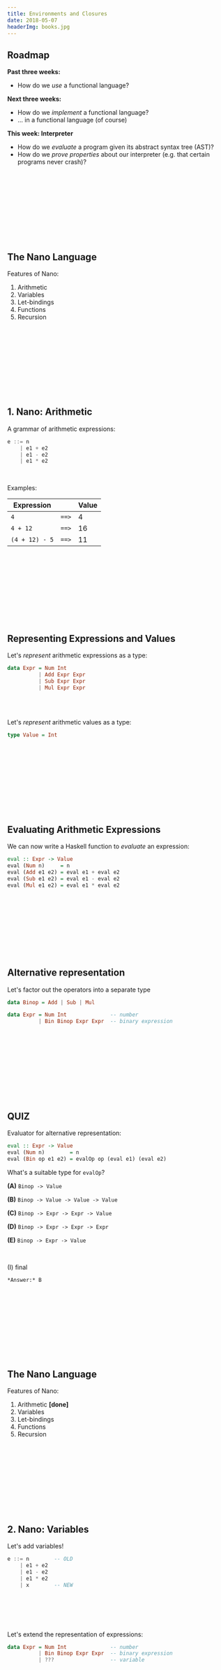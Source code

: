 ```yaml
---
title: Environments and Closures
date: 2018-05-07
headerImg: books.jpg
---
```


## Roadmap


**Past three weeks:**

- How do we *use* a functional language?


**Next three weeks:**

- How do we *implement* a functional language?
- ... in a functional language (of course)

**This week: Interpreter**

- How do we *evaluate* a program given its abstract syntax tree (AST)?
- How do we *prove properties* about our interpreter 
  (e.g. that certain programs never crash)?  
  
<br>
<br>
<br>
<br>
<br>
<br>
<br>
<br>
<br>

## The Nano Language

Features of Nano:

1. Arithmetic
2. Variables
3. Let-bindings
4. Functions
5. Recursion

<br>
<br>
<br>
<br>
<br>
<br>
<br>
<br>
<br>

## 1. Nano: Arithmetic

A grammar of arithmetic expressions:

```haskell
e ::= n
    | e1 + e2
    | e1 - e2
    | e1 * e2
```

<br>

Examples:

| Expression    |               | Value |
| ------------- | ------------- | ----- |
| `4`           | `==>`         | 4     |
| `4 + 12`      | `==>`         | 16    |
| `(4 + 12) - 5`| `==>`         | 11    |

<br>
<br>
<br>
<br>
<br>
<br>
<br>
<br>
<br>

## Representing Expressions and Values

Let's *represent* arithmetic expressions as a type:

```haskell
data Expr = Num Int
          | Add Expr Expr
          | Sub Expr Expr
          | Mul Expr Expr
```

<br>
<br>

Let's *represent* arithmetic values as a type:

```haskell
type Value = Int
```

<br>
<br>
<br>
<br>
<br>
<br>
<br>
<br>
<br>

## Evaluating Arithmetic Expressions

We can now write a Haskell function to  *evaluate* an expression:

```haskell
eval :: Expr -> Value
eval (Num n)     = n
eval (Add e1 e2) = eval e1 + eval e2
eval (Sub e1 e2) = eval e1 - eval e2
eval (Mul e1 e2) = eval e1 * eval e2
```

<br>
<br>
<br>
<br>
<br>
<br>
<br>
<br>

## Alternative representation

Let's factor out the operators into a separate type

```haskell
data Binop = Add | Sub | Mul

data Expr = Num Int              -- number
          | Bin Binop Expr Expr  -- binary expression
```

<br>
<br>
<br>
<br>
<br>
<br>
<br>
<br>
<br>

## QUIZ

Evaluator for alternative representation:

```haskell
eval :: Expr -> Value
eval (Num n)        = n
eval (Bin op e1 e2) = evalOp op (eval e1) (eval e2)
```

What's a suitable type for `evalOp`?

**(A)** `Binop -> Value`

**(B)** `Binop -> Value -> Value -> Value`

**(C)** `Binop -> Expr -> Expr -> Value`

**(D)** `Binop -> Expr -> Expr -> Expr`

**(E)** `Binop -> Expr -> Value`

<br>

(I) final

    *Answer:* B

<br>
<br>
<br>
<br>
<br>
<br>
<br>
<br>
<br>

## The Nano Language

Features of Nano:

1. Arithmetic **[done]**
2. Variables
3. Let-bindings
4. Functions
5. Recursion


<br>
<br>
<br>
<br>
<br>
<br>
<br>
<br>
<br>

## 2. Nano: Variables

Let's add variables!

```haskell
e ::= n        -- OLD
    | e1 + e2 
    | e1 - e2 
    | e1 * e2
    | x        -- NEW
```

<br>
<br>
<br>
<br>

Let's extend the representation of expressions:

```haskell
data Expr = Num Int              -- number
          | Bin Binop Expr Expr  -- binary expression
          | ???                  -- variable
```

<br>
<br>
<br>
<br>
<br>
<br>
<br>
<br>
<br>

```haskell
type Id = String

data Expr = Num Int              -- number
          | Bin Binop Expr Expr  -- binary expression
          | Var Id               -- variable
```

<br>
<br>
<br>
<br>

Now let's extend the evaluation function!

<br>
<br>
<br>
<br>
<br>
<br>
<br>
<br>
<br>

## QUIZ

What should the following expression evaluate to?

```
x + 1
```

**(A)** `0`

**(B)** `1`

**(C)** Runtime error

<br>

(I) final

    *Answer:* C
    
<br>
<br>
<br>
<br>
<br>
<br>
<br>
<br>
<br>

## Environment

An expression is evaluated in an **environment**

  - It's like a phone book that maps *variables* to *values*
  
```
["x" := 0, "y" := 12, ...]
```  

<br>

We can *represent* an environment using the following type:

```
type Env = [(Id, Value)]
```

<br>
<br>
<br>
<br>
<br>
<br>
<br>
<br>

## Evaluation in an Environment

We write

```
eval env expr  ==> value
```

To mean that evaluating `expr` *in the environment* `env` returns `value`

<br>
<br>
<br>
<br>
<br>
<br>
<br>
<br>

## QUIZ

What should the result of?

```
eval ["x" := 0, "y" := 12, ...] (x + 1)
```

**(A)** `0`

**(B)** `1`

**(C)** Runtime error

<br>

(I) final

    *Answer:* B

<br>
<br>
<br>
<br>
<br>
<br>
<br>
<br>

To evaluate a variable, **look up** its value in the environment!

| Environment    | Expression    |              | Value |
| -------------- | ------------- |------------- | ----- |
| `["x" := 5]`   | `x`           |`==>`         | 5     |
| `["x" := 5]`   | `x + 12`      |`==>`         | 17     |
| `["x" := 5]`   | `y - 5`       |`==>`         | error  |


<br>
<br>
<br>
<br>


## Evaluating Variables

We need to update our evaluation function to take the environment *as an argument*:

```haskell
eval :: Env -> Expr -> Value
eval env (Num n)        = ???
eval env (Bin op e1 e2) = ???
eval env (Var x)        = ???
```

<br>
<br>
<br>
<br>
<br>
<br>
<br>
<br>

```haskell
eval :: Env -> Expr -> Value
eval env (Num n)        = n
eval env (Bin op e1 e2) = evalOp op (eval e1) (eval e2)
eval env (Var x)        = lookup x env
```

<br>
<br>
<br>

But how do variables get into the environment?

<br>
<br>
<br>
<br>
<br>
<br>
<br>
<br>




## The Nano Language

Features of Nano:

1. Arithmetic expressions **[done]**
2. Variables **[done]**
3. Let-bindings
4. Functions
5. Recursion


<br>
<br>
<br>
<br>
<br>
<br>
<br>
<br>
<br>


## Extension: let bindings

Let's add let bindings!

```haskell
e ::= n                -- OLD
    | e1 + e2 
    | e1 - e2 
    | e1 * e2
    | x
    | let x = e1 in e2 -- NEW
```

<br>

Example:


| Environment    | Expression    |              | Value |
| -------------- | ------------- |------------- | ----- |
| `[]`           | `let x = 2 + 3 in x * 2`           |`==>`         | 10     |

<br>
<br>
<br>
<br>


Let's extend the representation of expressions:

```haskell
data Expr = Num Int              -- number
          | Bin Binop Expr Expr  -- binary expression
          | Var x                -- variable
          | ???                  -- let binding
```

<br>
<br>
<br>
<br>
<br>
<br>
<br>
<br>
<br>

```haskell
data Expr = Num Int              -- number
          | Bin Binop Expr Expr  -- binary expression
          | Var Id               -- variable
          | Let Id Expr Expr     -- let binding
```

<br>
<br>
<br>
<br>

Now let's extend the evaluation function!

```haskell
eval :: Env -> Expr -> Value
eval env (Num n)          = n
eval env (Bin op e1 e2)   = evalOp op (eval e1) (eval e2)
eval env (Var x)          = lookup x env
eval env (Let x def body) = ???
```

<br>
<br>
<br>
<br>
<br>
<br>
<br>

## QUIZ

What should this evaluate to?

```haskell
let x = 5 in
let y = x + 1 in
x * y
```

**(A)** `5`

**(B)** `6`

**(C)** `30`

**(D)** Error: unbound variable `x`

**(E)** Error: unbound variable `y`


<br>

(I) final

    *Answer:* C

<br>
<br>
<br>
<br>
<br>
<br>
<br>
<br>

## QUIZ

What should this evaluate to?

```haskell
let x = 5 in
let y = x + z in
let z = 10 in
y
```

**(A)** `15`

**(B)** `5`

**(C)** Error: unbound variable `x`

**(D)** Error: unbound variable `y`

**(E)** Error: unbound variable `z`


<br>

(I) final

    *Answer:* E
    
<br>
<br>
<br>
<br>
<br>
<br>
<br>

## Evaluating let expressions

To evaluate `let x = e1 in e2` in `env`:

  1. Evaluate `e1` in `env` to `val`
  2. *Extend* `env` with a mapping `["x" := val]`
  3. Evaluate `e2` in this extended environment
  
<br>
<br>
<br>
<br>
<br>
<br>
<br>  

```haskell
eval :: Env -> Expr -> Value
eval env (Num n)          = n
eval env (Bin op e1 e2)   = evalOp op (eval e1) (eval e2)
eval env (Var x)          = lookup x env
eval env (Let x e1 e2)    = eval env' e2
  where
    v    = eval env e1
    env' = add x v env    
```


<br>
<br>
<br>
<br>
<br>
<br>
<br>
<br>


## QUIZ

Which of the following locations inside `eval` **could fail**?

```haskell
eval :: Env -> Expr -> Value
eval env (Num n)          = n                              -- (A)
eval env (Bin op e1 e2)   = evalOp op (eval e1) (eval e2)  -- (B)
eval env (Var x)          = lookup x env                   -- (C)
eval env (Let x e1 e2)    = eval env' e2                   -- (D)
  where
    v    = eval env e1
    env' = add x v env
                                                           -- (E): none    
```


<br>

(I) final

    *Answer:* C
    
<br>
<br>
<br>
<br>
<br>
<br>

## Runtime errors

How do we make sure that `eval` never fails?

<br>
<br>
<br>
<br>
<br>
<br>

## Free vs bound variables

In `eval env e`, `env` must contain bindings for *all free variables* of `e`!

  - an occurrence of `x` is **free** if it is not **bound**
  - an occurrence of `x` is **bound** if it's inside `e2` where `let x = e1 in e2`
  - evaluation succeeds when an expression is **closed**!

<br>
<br>
<br>
<br>
<br>
<br>
<br>
<br>
<br>

## QUIZ

Which variables are free in the expression?

```haskell
let y = (let x = 2 in x) + x in
let x = 3 in
x + y
```    

**(A)** None

**(B)** `x`

**(C)** `y`

**(D)** `x y`

<br>

(I) final

    *Answer:* B
    
<br>
<br>
<br>
<br>
<br>
<br>
<br>
<br>
<br>

<!--
TODO: add quiz with repeated definitions of x, then ask if our current implementation works
-->


## The Nano Language

Features of Nano:

1. Arithmetic **[done]**
2. Variables **[done]**
3. Let binding **[done]**
4. Functions
5. Recursion
    
<br>
<br>
<br>
<br>
<br>
<br>
<br>
<br>



## Extension: functions

Let's add lambda abstraction and function application!

```haskell
e ::= n | x
    | e1 + e2 | e1 - e2 | e1 * e2
    | let x = e1 in e2
    | \x -> e  -- abstraction
    | e1 e2    -- application    
```

<br>

Example:

```haskell
let c = 42 in
let cTimes = \x -> c * x in 
cTimes 2

==> 84
```

<br>
<br>

Haskell representation:

```haskell
data Expr = Num Int              -- number
          | Var Id               -- variable
          | Bin Binop Expr Expr  -- binary expression
          | Let Id Expr Expr     -- let expression
          | ???                  -- abstraction
          | ???                  -- application
```

<br>
<br>
<br>
<br>
<br>
<br>
<br>
<br>
<br>


```haskell
data Expr = Num Int              -- number
          | Var Id               -- variable
          | Bin Binop Expr Expr  -- binary expression
          | Let Id Expr Expr     -- let expression
          | Lam Id Expr          -- abstraction
          | App Expr Expr        -- application
```

<br>

Example:

```haskell
let c = 42 in
let cTimes = \x -> c * x in 
cTimes 2
```

represented as:

```haskell
Let "c" 
  (Num 42)
  (Let "cTimes" 
    (Lam "x" (Mul (Var "c") (Var "x")))
    (App (Var "cTimes") (Num 2)))
```

<br>
<br>

How should we evaluate this expression?


```haskell
   eval []         
    {let c = 42 in let cTimes = \x -> c * x in cTimes 2}
=> eval [c:42] 
                  {let cTimes = \x -> c * x in cTimes 2}
=> eval [cTimes:???, c:42] 
                                              {cTimes 2}
```

<br>


What is the **value** of `cTimes`???

<br>
<br>
<br>
<br>
<br>
<br>
<br>
<br>
<br>

## Rethinking our values

**Until now:** a program *evaluates* to an integer (or fails)

```haskell
type Value = Int

type Env = [(Id, Value)]

eval :: Env -> Expr -> Value
```

<br>
<br>

What do these programs evaluate to?

```haskell
(1)
\x -> 2 * x
==> ???

(2)
let f = \x -> \y -> 2 * (x + y) in
f 5
==> ???
```

(I) final

    Conceptually, (1) evaluates to itself (not exactly, see later).
    while (2) evaluates to something equivalent to `\y -> 2 * (5 + y)`
    

<br>
<br>
<br>
<br>
<br>
<br>

**Now:** a program evaluates to an integer or *a lambda abstraction* (or fails)

  - Remember: functions are *first-class* values
  
<br>

Let's change our definition of values!  

```haskell
data Value = VNum Int
           | VLam ??? -- What info do we need to store?
           
-- Other types stay the same
type Env = [(Id, Value)]

eval :: Env -> Expr -> Value           
```
<br>
<br>
<br>
<br>
<br>
<br>
<br>
<br>
<br>

## Function values

How should we represent a function value?

```haskell
let c = 42 in
let cTimes = \x -> c * x in 
cTimes 2
```

We need to store enough information about `cTimes`
so that we can later evaluate any *application* of `cTimes`
(like `cTimes 2`)!

<br>
<br>

First attempt:

```haskell
data Value = VNum Int
           | VLam Id Expr -- formal + body
```

<br>
<br>

Let's try this!

```haskell
   eval []         
    {let c = 42 in let cTimes = \x -> c * x in cTimes 2}
=> eval [c:42] 
                  {let cTimes = \x -> c * x in cTimes 2}
=> eval [cTimes:(\x -> c*x), c:42] 
                                              {cTimes 2}
    -- evaluate the function:
=> eval [cTimes:(\x -> c*x), c:42]
                                       {(\x -> c * x) 2} 
    -- evaluate the argument, bind to x, evaluate body:
=> eval [x:2, cTimes:(\x -> c*x), c:42] 
                                              {c * x}
=>                                            42 * 2
=>                                            84
```

<br>

Looks good... can you spot a problem?

<br>
<br>
<br>
<br>
<br>
<br>
<br>
<br>
<br>

## QUIZ

What should this evaluate to?

```haskell
let c = 42 in
let cTimes = \x -> c * x in -- but which c???
let c = 5 in
cTimes 2
```

**(A)** `84`

**(B)** `10`

**(C)** Error: multiple definitions of `c`

<br>

(I) final

    *Answer:* A

<br>
<br>
<br>
<br>
<br>
<br>
<br>
<br>

## Static vs Dynamic Scoping

What we want:

```haskell
let c = 42 in
let cTimes = \x -> c * x in
let c = 5 in
cTimes 2

=> 84
```

**Lexical** (or **static**) scoping:

  - each occurrence of a variable refers to the most recent binding *in the program text*
  - definition of each variable is unique and known *statically*
  - good for readability and debugging: don’t have to figure out where a variable got "assigned"

  
<br>
<br>

What we **don't** want:

```haskell
let c = 42 in
let cTimes = \x -> c * x in
let c = 5 in
cTimes 2

=> 10
```

**Dynamic** scoping:

  - each occurrence of a variable refers to the most recent binding *during program execution*
  - can't tell where a variable is defined just by looking at the function body
  - nightmare for readability and debugging:
    
```haskell
let cTimes = \x -> c * x in
let c = 5 in
let res1 = cTimes 2 in -- ==> 10 
let c = 10 in
let res2 = cTimes 2 in -- ==> 20!!!
res2 - res1
```

<br>
<br>
<br>
<br>
<br>
<br>
<br>
<br>
<br>

## Function values

```haskell
data Value = VNum Int
           | VLam Id Expr -- formal + body
```

This representation can only implement dynamic scoping!

```haskell
let c = 42 in
let cTimes = \x -> c * x in
let c = 5 in
cTimes 2
```

evaluates as:

```haskell
   eval []         
   {let c = 42 in let cTimes = \x -> c * x in let c = 5 in cTimes 2}
=> eval [c:42] 
                 {let cTimes = \x -> c * x in let c = 5 in cTimes 2}
=> eval [cTimes:(\x -> c*x), c:42] 
                                             {let c = 5 in cTimes 2}
=> eval [c:5, cTimes:(\x -> c*x), c:42] 
                                                          {cTimes 2}
=> eval [c:5, cTimes:(\x -> c*x), c:42]
                                                   {(\x -> c * x) 2} 
=> eval [x:2, c:5, cTimes:(\x -> c*x), c:42] 
                                                          {c * x}
  -- latest binding for c is 5!
=>                                                         5 * 2
=>                                                         10
```

**Lesson learned:** need to remember what `c` was bound to when `cTimes` was defined!

  - i.e. "freeze" the environment at function definition

<br>
<br>
<br>
<br>
<br>
<br>
<br>
<br>
<br>

## Closures

To implement lexical scoping, we will represent function values as *closures*

<br>

**Closure** = *lambda abstraction* (formal + body) + *environment* at function definition 

<br>
              
```haskell
data Value = VNum Int
           | VClos Env Id Expr -- env + formal + body
``` 

<br>

Our example:

```haskell
   eval []         
   {let c = 42 in let cTimes = \x -> c * x in let c = 5 in cTimes 2}
=> eval [c:42] 
                 {let cTimes = \x -> c * x in let c = 5 in cTimes 2}
   -- remember current env:
=> eval [cTimes:<[c:42], \x -> c*x>, c:42] 
                                             {let c = 5 in cTimes 2}
=> eval [c:5, cTimes:<[c:42], \x -> c*x>, c:42] 
                                                          {cTimes 2}
=> eval [c:5, cTimes:<[c:42], \x -> c*x>, c:42]
                                           {<[c:42], \x -> c * x> 2}
  -- restore env to the one inside the closure, then bind 2 to x:                                                 
=> eval [x:2, c:42] 
                                                          {c * x}
=>                                                        42 * 2
=>                                                        84
```             

<br>
<br>
<br>
<br>
<br>
<br>
<br>
<br>
<br>

## QUIZ

Which variables should be saved in the closure environment of `f`?

```haskell
let a = 20 in
let f = 
  \x -> let y = x + 1 in
        let g = \z -> y + z in
        a + g x 
  in ...        
```

**(A)** `a`

**(B)** `a x`

**(C)** `y g`

**(D)** `a y g`

**(E)** `a x y g z`


<br>

(I) final

    *Answer:* A

<br>
<br>
<br>
<br>
<br>
<br>
<br>
<br>

## Free vs bound variables

- An occurrence of `x` is **free** if it is not **bound**
- An occurrence of `x` is **bound** if it's inside 
    - `e2` where `let x = e1 in e2`
    - `e` where `\x -> e`
- A closure environment has to save *all free variables* of a function definition!


```haskell
let a = 20 in
let f = 
  \x -> let y = x + 1 in
        let g = \z -> y + z in
        a + g x -- a is the only free variable!
  in ...        
```

<br>
<br>
<br>
<br>
<br>
<br>
<br>
<br>
<br>

## Evaluator

Let's modify our evaluator to handle functions!

```haskell
data Value = VNum Int
           | VClos Env Id Expr -- env + formal + body
           
eval :: Env -> Expr -> Value
eval env (Num n)        = VNum n -- must wrap in VNum now!
eval env (Var x)        = lookup x env
eval env (Bin op e1 e2) = VNum (f v1 v2)
  where
    (VNum v1) = eval env e1
    (VNum v2) = eval env e2
    f = ... -- as before
eval env (Let x e1 e2) = eval env' e2
  where
    v = eval env e1
    env' = add x v env
eval env (Lam x body) = ??? -- construct a closure
eval env (App fun arg) = ??? -- eval fun, then arg, then apply
``` 
<br>
<br>
<br>
<br>
<br>
<br>
<br>
<br>
<br>

Evaluating functions:

* **Construct a closure**: save environment at function definition
* **Apply a closure**: restore saved environment, add formal, evaluate the body

```haskell
eval :: Env -> Expr -> Value
...
eval env (Lam x body) = VClos env x body
eval env (App fun arg) = eval bodyEnv body
  where
    (VClos closEnv x body) = eval env fun -- eval function to closure
    vArg                   = eval env arg -- eval argument
    bodyEnv                = add x vArg closEnv
```


## QUIZ

With `eval` as defined above, what does this evaluate to?

```haskell
let f = \x -> x + y in
let y = 10 in
f 5
```

**(A)** `15`

**(B)** `5`

**(C)** Error: unbound variable `x`

**(D)** Error: unbound variable `y`

**(E)** Error: unbound variable `f`


<br>

(I) final

    *Answer:* D

<br>
<br>
<br>
<br>
<br>
<br>
<br>

```haskell
   eval []         
     {let f = \x -> x + y in let y = 10 in f 5}
=> eval [f:<[], \x -> x + y>]
                            {let y = 10 in f 5}
=> eval [y:10, f:<[], \x -> x + y>]
                                          {f 5}
=> eval [y:10, f:<[], \x -> x + y>]
                          {<[], \x -> x + y> 5}  
=> eval [x:5] -- env got replaced by closure env + formal!
                                     {x + y}  -- y is unbound!
```

<br>
<br>
<br>
<br>
<br>
<br>
<br>
<br>        

## QUIZ

With `eval` as defined above, what does this evaluate to?

```haskell
let f = \n -> n * f (n - 1) in
f 5
```

**(A)** `120`

**(B)** Evaluation does not terminate

**(C)** Error: unbound variable `f`

<br>

(I) final

    *Answer:* C

<br>
<br>
<br>
<br>
<br>
<br>
<br>

```haskell
   eval []         
       {let f = \n -> n * f (n - 1) in f 5}
=> eval [f:<[], \n -> n * f (n - 1)>]
                                      {f 5}
=> eval [f:<[], \n -> n * f (n - 1)>]
              {<[], \n -> n * f (n - 1)> 5}   
=> eval [n:5] -- env got replaced by closure env + formal!
                         {n * f (n - 1)} -- f is unbound!
```


**Lesson learned:** to support recursion, 
we need a different way of constructing the closure environment!

<br>
<br>
<br>
<br>
<br>
<br>
<br>
<br>
<br>

## The Nano Language

Features of Nano:

1. Arithmetic expressions **[done]**
2. Variables and let-bindings **[done]**
3. Functions **[done]**
4. Recursion **[this is part of HW4]**


<br>
<br>
<br>
<br>
<br>
<br>
<br>
<br>

## Formalizing Nano

**Goal:** we want to guarantee properties about programs, such as:

  * evaluation is deterministic
  * all programs terminate
  * certain programs never fail at run time
  * etc.
  
To prove theorems about programs we first need to define formally
  
  * their *syntax* (what programs look like)
  * their *semantics* (what it means to run a program)
  
Let's start with Nano1 (Nano w/o functions) and prove some stuff!

<br>
<br>
<br>
<br>
<br>
<br>
<br>
<br>

## Nano1: Syntax

We need to define the syntax for *expressions* (*terms*)
and *values* using a grammar:

```haskell
e ::= n | x             -- expressions
    | e1 + e2
    | let x = e1 in e2

v ::= n                 -- values
```

where $n \in \mathbb{N}, x \in \mathrm{Var}$

<br>
<br>
<br>

## Nano1: Operational Semantics

**Operational semantics** defines how to execute a program step by step

<br>

Let's define a *step relation* (*reduction relation*) `e => e'`

  * "expression `e` makes a step (reduces in one step) to an expression `e'`
  
<br>
<br>
  
We define the step relation *inductively* through a set of *rules*:

```haskell
               e1 => e1'        -- premise
[Add-L]   --------------------
          e1 + e2 => e1' + e2   -- conclusion

              e2 => e2'
[Add-R]   --------------------
          n1 + e2 => n1 + e2'
          
[Add]     n1 + n2 => n       where n == n1 + n2          

                        e1 => e1'
[Let-Def] --------------------------------------
          let x = e1 in e2 => let x = e1' in e2
        
[Let]     let x = v in e2 => e2[x := v]
```

Here `e[x := v]` is a value substitution:

```haskell
x[x := v]                  = v
y[x := v]                  = y            -- assuming x /= y
n[x := v]                  = n
(e1 + e2)[x := v]          = e1[x := v] + e2[x := v]
(let x = e1 in e2)[x := v] = let x = e1[x := v] in e2
(let y = e1 in e2)[x := v] = let y = e1[x := v] in e2[x := v]
```

Do not have to worry about capture, because `v` is a value (has not free variables!)


<br>
<br>

A reduction is *valid* if we can build its **derivation** by "stacking" the rules:

```haskell
    [Var] --------------------
              1 + 2 => 3
[Add-L] -----------------------
        (1 + 2) + 5  =>  3 + 5
```

<br>
<br>


Do we have rules for all kinds of expressions?

<br>
<br>
<br>
<br>
<br>

### 1. Normal forms

There are no reduction rules for:

  * `n`
  * `x`
  
Both of these expressions are *normal forms* (cannot be further reduced), however:

  * `n` is a *value*
      * intuitively, corresponds to successful evaluation
  * `x` is *not* a value
      * intuitively, corresponds to a run-time error!
      * we say the program `x` is **stuck**

<br>
<br>
<br>
<br>  
<br>

### 2. Evaluation order

In `e1 + e2`, which side should we evaluate first?

In other words, which one of these reductions is valid (or both)?

  (1) `(1 + 2) + (4 + 5)  =>  3 + (4 + 5)`
  (2) `(1 + 2) + (4 + 5)  =>  (1 + 2) + 9`
  
<br>
<br>

Reduction (1) is *valid* because we can build a **derivation** using the rules:
  
```haskell
          [Add] ----------
                1 + 2 => 3
[Add-L] ----------------------------------
        (1 + 2) + (4 + 5)  =>  3 + (4 + 5)
```

Reduction (2) is *invalid* because we cannot build a derivation:

  * there is *no rule* whose conclusion matches this reduction!

```haskell
                    ??? 
[???] -----------------------------------
      (1 + 2) + (4 + 5)  =>  (1 + 2) + 9
```

<br>
<br>
<br>
<br>
<br>
<br>
<br>
<br>

## QUIZ

```haskell
                        e1 => e1'
[Let-Def] --------------------------------------
          let x = e1 in e2 => let x = e1' in e2
        
[Let]     let x = v in e2 => e2[x := v]
```

If these are the only rules for `let` bindings,
which reductions are valid?

**(A)** `(let x = 1 + 2 in 4 + 5 + x)  =>  (let x = 3 in 4 + 5 + x)`

**(B)** `(let x = 1 + 2 in 4 + 5 + x)  =>  (let x = 1 + 2 in 9 + x)`

**(C)** `(let x = 1 + 2 in 4 + 5 + x)  =>  (4 + 5 + 1 + 2)`

**(D)** A and B

**(E)** All of the above


<br>

(I) final

    *Answer:* A

<br>
<br>
<br>
<br>
<br>
<br>
<br>


## Evaluation relation

Like in $\lambda$-calculus, we define the **multi-step reduction** relation `e =*> e'`:

`e =*> e'` iff there exists a sequence of expressions `e1, ..., en` such that

  * `e = e1`
  * `en = e'`
  * `ei => e(i+1)` for each `i in [0..n)`
  
<br>

*Example:*

```haskell
    (1 + 2) + (4 + 5)  
=*> 3 + 9
```

because
```haskell
   (1 + 2) + (4 + 5)  
=> 3       + (4 + 5)
=> 3       + 9
```

<br>
<br>

Now we define the **evaluation relation** `e =~> e'`:

`e =~> e'` iff

  * `e =*> e'`
  * `e'` is in normal form

<br>

Example:

```haskell
    (1 + 2) + (4 + 5)  
=~> 12
```

because

```haskell
   (1 + 2) + (4 + 5)  
=> 3       + (4 + 5)
=> 3       + 9
=> 12
```

and `12` is a *value* (normal form)

<br>
<br>
<br>
<br>
<br>
<br>
<br>
<br>


## Theorems about Nano1

Let's prove something about Nano1!

  1. Every Nano1 program terminates
  2. Closed Nano1 programs don't get stuck  
  3. *Corollary (1 + 2):* Every closed Nano1 program evaluates to a value
  
<br>

How do we prove theorems about languages?

**By induction.**


<br>
<br>
<br>
<br>
<br>
<br>
<br>
<br>

## Mathematical induction in PL

### 1. Induction on natural numbers

To prove $\forall n . P(n)$ we need to prove:

  * *Base case:* $P(0)$
  * *Inductive case:* $P(n + 1)$ assuming the *induction hypothesis* (IH): that $P(n)$ holds
  
<br>  
  
Compare with inductive definition for natural numbers:

```haskell
data Nat = Zero     -- base case
         | Succ Nat -- inductive case
```

No reason why this would only work for natural numbers...

In fact we can do induction on *any* inductively defined mathematical object (= any datatype)!

  * lists
  * trees
  * programs (terms)
  * etc
  
<br>
<br>
<br>

### 2. Induction on terms

```haskell
e ::= n | x
    | e1 + e2
    | let x = e1 in e2
```

To prove $\forall e . P(e)$ we need to prove:

  * *Base case 1:* `P(n)`
  * *Base case 2:* `P(x)`
  * *Inductive case 1:* `P(e1 + e2)` assuming the IH: that `P(e1)` and `P(e2)` hold
  * *Inductive case 2:* `P(let x = e1 in e2)` assuming the IH: that `P(e1)` and `P(e2)` hold
  
<br>
<br>
<br>

### 3. Induction on derivations

Our reduction relation `=>` is also defined *inductively*!

  * Axioms are bases cases
  * Rules with premises are inductive cases

To prove $\forall e,e' . P(e \Rightarrow e')$ we need to prove:

  * *Base cases:* `[Add]`, `[Let]`
  * *Inductive cases:* `[Add-L]`, `[Add-R]`, `[Let-Def]` assuming the IH: that `P` holds of their premise
  
  
<br>
<br>
<br>
<br>
<br>
<br>
<br>
<br>

## Theorem: Termination

**Theorem I** [Termination]: For any expression `e` there exists `e'` such that `e =~> e'`.

Proof idea: let's define the *size* of an expression such that

  * size of each expression is positive
  * each reduction step strictly decreases the size
  
Then the length of the execution sequence for `e` is *bounded* by the size of `e`!

<br>

```haskell
size n                  = ???
size x                  = ???
size (e1 + e1)          = ???
size (let x = e1 in e2) = ???
```

<br>
<br>
<br>
<br>
<br>
<br>
<br>
<br>

Term size:

```haskell
size n                  = 1
size x                  = 1
size (e1 + e1)          = size e1 + size e2
size (let x = e1 in e2) = size e1 + size e2
```

**Lemma 1**: For any `e`, `size e > 0`.

**Proof:** By induction on the *term* `e`.

  * *Base case 1:* `size n = 1 > 0`
  * *Base case 2:* `size x = 1 > 0`
  * *Inductive case 1:* `size (e1 + e2) = size e1 + size e2 > 0` because `size e1 > 0` and `size e2 > 0` by IH.
  * *Inductive case 2:* similar.


**QED.**

<br>
<br>
<br>
<br>

**Lemma 2**: For any `e, e'` such that `e => e'`, `size e' < size e`.
  
**Proof:** By induction on the *derivation* of `e => e'`.

*Base case* `[Add]`.

  * Given: the root of the derivation is `[Add]`: `n1 + n2 => n` where `n = n1 + n2`
  * To prove: `size n < size (n1 + n2)` 
  * `size n = 1 < 2 = size (n1 + n2)`

*Inductive case* `[Add-L]`.

  * Given: the root of the derivation is `[Add-L]`:
  
```haskell  
     e1 => e1'
--------------------------
e1 + e2 => e1' + e2
```

  * To prove: `size (e1' + e2) < size (e1 + e2)`
  * IH: `size e1' < size e1`
  
```
  size (e1' + e2) 
= -- def. size
  size e1' + size e2 
< -- IH
  size e1 + size e2
= -- def. size
  size (e1 + e2)
```
  
*Inductive case* `[Add-R]`. Try at home   
  
*Base case* `[Let]`.

  * Given: the root of the derivation is `[Let]`: `let x = v in e2 => e2[x := v]`
  * To prove: `size (e2[x := v]) < size (let x = v in e2)` 
  
```
  size (e2[x := v]) 
= -- auxiliary lemma!
  size e2 
< -- IH
  size v + size e2
= -- def. size
  size (let x = v in e2)
```  

*Inductive case* `[Let-Def]`. Try at home 

**QED.**

<br>
<br>
<br>
<br>
<br>
<br>
<br>
<br>

## QUIZ

```haskell
                        e1 => e1'
[Let-Def] --------------------------------------
          let x = e1 in e2 => let x = e1' in e2
```

What is the IH for the inductive case `[Let-Def]`?

**(A)** `e1 => e1'`

**(B)** `size e1' < size e1`

**(C)** `size (let x = e1 in e2) < size (let x = e1' in e2)`

<br>

(I) final

    *Answer:* B

<br>
<br>
<br>
<br>
<br>
<br>
<br>



## Theorem: Closed Programs don't Get Stuck

First we need to define what are free variables `fv` of an expression:

```haskell
fv n                  = {}
fv x                  = {x}
fv (e1 + e1)          = fv e1 + fv e2
fv (let x = e1 in e2) = fv e1 + fv e2 / {x}
```

**Theorem II** [No errors]: For any `e` such that `fv e = {}`, 
if `e =~> e'` then `e'` is a value.

Proof idea:

  * Proof by induction on the number of reduction steps
  * At the beginning we are not stuck
  * With $k + 1$ steps: after the first step, the expression is still closed, so the other $k$ steps follow by IH


**Proof:** by induction on the number $k$ of reduction steps:

  * Base case ($k = 0$): `e` is not stuck.
    We need an auxiliary lemma that a closed expression cannot be stuck (Lemma 3)
  * Inductive case ($k > 0$): then `e => e1 =~> e'`. 
    To apply IH, we need to show: `fv e1 = {}` (Lemma 4).    
    
<br>
<br>
<br>

**Lemma 3**: For any `e` such that `fv e = {}`, 
either `e` is a value or there exists `e'` such that `e => e'`

**Proof:** By induction on the *term* `e `.

  * *Base case* `n`: It's a value.
  * *Base case* `x`: `fv x = {x} /= {}`: contradiction!
  * *Inductive case* `e1 + e2`: Since `fv (e1 + e2) = {}`, 
    we know that `fv e1 = {}` and `fv e2 = {}`.
    So we can apply IH to conclude that `e1` (resp. `e2`) is a value or steps to some `e1'` (resp. `e2'`).
    If `e1 => e1'`, then [Add-L] applies.
    Otherwise `e1` is a value; then if `e2 => e2'`, then [Add-R] applies.
    Otherwise `e2` is also a value, so [Add] applies.
  
  * *Inductive case* `let x = e1 in e2`: Since `fv (let x = e1 in e2) = {}`, 
    we know that `fv e1 = {}`.
    So we can apply IH to conclude that `e1` is a value or steps to some `e1'`.
    If `e1 => e1'`, then [Let-Def] applies.
    Otherwise `e1` is a value; then [Let] applies.
    

<br>
<br>
<br>

**Lemma 4**: For any `e` such that `fv e = {}`, 
if `e => e'` then `fv e' = {}`

**Proof:** By induction on the *derivation* of `e => e'`.
  
*Base case* `[Add]`. Try at home.

  * Given: the root of the derivation is `[Add]`: `n1 + n2 => n` where `n = n1 + n2`
  * To prove: `fv n = {}` (by definition of `fv`)

*Inductive case* `[Add-L]`.

  * Given: the root of the derivation is `[Add-L]`:
  
```haskell  
     e1 => e1'
--------------------------
e1 + e2 => e1' + e2
```

  * Given: `fv (e1 + e2) = {}`
  * To prove: `fv (e1' + e2) = {}'`
  * IH: if `fv e1 = {}` then `fv e1' = {}`
  
```haskell
  fv (e1 + e2) = {}
<==> -- def. fv
  (fv e1 = {}) & (fv e2 = {})
==> -- IH
  (fv e1' = {}) & (fv e2 = {})
<==> -- def fv
  fv (e1' + e2) = {}
```    
  
*Inductive case* `[Add-R]`. Try at home   

*Base case* `[Let]`.

  * Given: the root of the derivation is `[Let]`: `let x = n in e2 => e2[x := n]`
  * Given: `fv (let x = n in e2) = {}`
  * To prove: `fv (e2[x := n]) = {}`
    
```haskell
  fv (e2[x := n])
== -- auxiliary lemma!
  fv e2 / {x}
== -- def fv  
  fv (let x = n in e2)
== -- given
  {}
```    

*Inductive case* `[Let-Def]`. Try at home.

**QED.**

<br>
<br>
<br>
<br>
<br>
<br>
<br>
<br>

## Nano2: adding functions

<br>
<br>

### Syntax

We need to extend the syntax of expressions and values:

```haskell
e ::= n | x             -- expressions
    | e1 + e2
    | let x = e1 in e2
    | \x -> e       -- abstraction
    | e1 e2         -- application

v ::= n                 -- values
    | \x -> e       -- abstraction
```

<br>
<br>

### Operational semantics

We need to extend our reduction relation with rules for abstraction and application:

```haskell
           e1 => e1'
[App-L] ----------------
        e1 e2 => e1' e2
        
          e => e'
[App-R] ------------
        v e => v e'        
        
[App]   (\x -> e) v => e[x := v]          
```

### QUIZ

With rules defined above, which reductions are valid?

**(A)** `(\x y -> x + y) 1 (1 + 2)  =>  (\x y -> x + y) 1 3`
 
**(B)** `(\x y -> x + y) 1 (1 + 2)  =>  (\y -> 1 + y) (1 + 2)`

**(C)** `(\y -> 1 + y) (1 + 2)  =>  (\y -> 1 + y) 3`

**(D)** `(\y -> 1 + y) (1 + 2)  =>  1 + 1 + 2`

**(E)** B and C
   
<br>

(I) final

    *Answer:* E

<br>
<br>
<br>
<br>
<br>
<br>
<br>

## Evaluation Order

```haskell
   ((\x y -> x + y) 1) (1 + 2)
=> (\y -> 1 + y) (1 + 2)       -- [App-L], [App]
=> (\y -> 1 + y) 3             -- [App-R], [Add]
=> 1 + 3                       -- [App]
=> 4                           -- [Add]
```

Our rules define **call-by-value**:

  1. Evaluate the function (to a lambda)
  2. Evaluate the argument (to some value)
  3. "Make the call": make a substitution of formal to actual in the body of the lambda
  
The alternative is **call-by-name**:

  * do not evaluate the argument before "making the call"
  * can we modify the application rules for Nano2 to make it call-by-name?
  
<br>
<br>
<br>
<br>
<br>
<br>
<br>
<br>
  
  
## Theorems about Nano2

Let's prove something about Nano2!

  1. Every Nano2 program terminates (?)
  2. Closed Nano2 programs don't get stuck (?)
  
### QUIZ

Are these theorems still true?

**(A)** Both true

**(B)** 1 is true, 2 is false

**(C)** 1 is false, 2 is true

**(D)** Both false
  
<br>

(I) final

    *Answer:* D

<br>
<br>
<br>
<br>
<br>
<br>
<br>
  
  
## Theorems about Nano2

  1. Every Nano2 program terminates (?)
  
     What about `(\x -> x x) (\x -> x x)`?
  
  2. Closed Nano2 programs don't get stuck (?)
  
     What about `1 2`?
     
Both theorems are now false!

To recover these properties, we need to add *types*:

  1. Every *well-typed* Nano2 program terminates
    
  2. *Well-typed* Nano2 programs don't get stuck

We'll do that next week!  
     
<br>
<br>
<br>
<br>
<br>
<br>
<br>
<br>

That's all folks!


